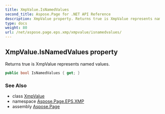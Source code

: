 ```yaml
---
title: XmpValue.IsNamedValues
second_title: Aspose.Page for .NET API Reference
description: XmpValue property. Returns true is XmpValue represents named values
type: docs
weight: 80
url: /net/aspose.page.eps.xmp/xmpvalue/isnamedvalues/
---
```

## XmpValue.IsNamedValues property

Returns true is XmpValue represents named values.

```csharp
public bool IsNamedValues { get; }
```

### See Also

* class [XmpValue](../)
* namespace [Aspose.Page.EPS.XMP](../../xmpvalue/)
* assembly [Aspose.Page](../../../)


